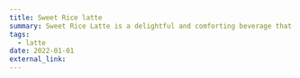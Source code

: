 ```yaml
---
title: Sweet Rice latte
summary: Sweet Rice Latte is a delightful and comforting beverage that blends the rich flavors of rice and the sweetness of milk into a satisfying drink. The unique combination of ingredients creates a smooth and velvety texture, making it a perfect choice for those seeking a cozy and comforting beverage. Whether enjoyed hot or cold, Sweet Rice Latte offers a delicious and distinct taste that is sure to please coffee and tea lovers alike.
tags:
  - latte
date: 2022-01-01
external_link: 
---
```



